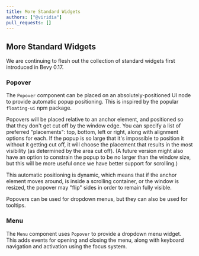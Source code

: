 ```yaml
---
title: More Standard Widgets
authors: ["@viridia"]
pull_requests: []
---
```


## More Standard Widgets

We are continuing to flesh out the collection of standard widgets first introduced in
Bevy 0.17.

### Popover

The `Popover` component can be placed on an absolutely-positioned UI node to provide
automatic popup positioning. This is inspired by the popular `floating-ui` npm package.

Popovers will be placed relative to an anchor element, and positioned so that they don't get
cut off by the window edge. You can specify a list of preferred "placements": top, bottom,
left or right, along with alignment options for each. If the popup is so large that it's
impossible to position it without it getting cut off, it will choose the placement that results
in the most visibility (as determined by the area cut off). (A future version might also 
have an option to constrain the popup to be no larger than the window size, but this will be
more useful once we have better support for scrolling.)

This automatic positioning is dynamic, which means that if the anchor element moves around, is
inside a scrolling container, or the window is resized, the popover may "flip" sides in order to
remain fully visible.

Popovers can be used for dropdown menus, but they can also be used for tooltips.

### Menu

The `Menu` component uses `Popover` to provide a dropdown menu widget. This adds events for opening
and closing the menu, along with keyboard navigation and activation using the focus system.
